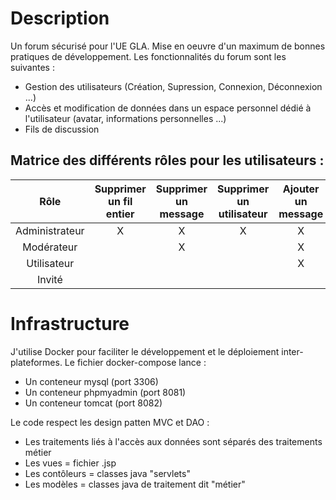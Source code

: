 # Description
Un forum sécurisé pour l'UE GLA. Mise en oeuvre d'un maximum de bonnes pratiques de développement. Les fonctionnalités du forum sont les suivantes :
- Gestion des utilisateurs (Création, Supression, Connexion, Déconnexion ...)
- Accès et modification de données dans un espace personnel dédié à l'utilisateur (avatar, informations personnelles ...)
- Fils de discussion

## Matrice des différents rôles pour les utilisateurs :

| Rôle           |  Supprimer un fil entier | Supprimer un message  | Supprimer un utilisateur | Ajouter un message | Lire un fil de discussion |
|:--------------:|:------------------------:|:---------------------:|:------------------------:|:------------------:|:-------------------------:|
| Administrateur |          X               |          X            |            X             |         X          |             X             |
| Modérateur     |                          |          X            |                          |         X          |             X             |
| Utilisateur    |                          |                       |                          |         X          |             X             |
| Invité         |                          |                       |                          |                    |             X             |

# Infrastructure
J'utilise Docker pour faciliter le développement et le déploiement inter-plateformes. Le fichier docker-compose lance :
- Un conteneur mysql (port 3306)
- Un conteneur phpmyadmin (port 8081)
- Un conteneur tomcat (port 8082)

Le code respect les design patten MVC et DAO :
- Les traitements liés à l'accès aux données sont séparés des traitements métier
- Les vues = fichier .jsp
- Les contôleurs = classes java "servlets"
- Les modèles = classes java de traitement dit "métier"

